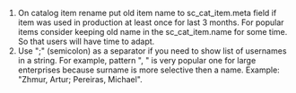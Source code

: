 1. On catalog item rename put old item name to sc_cat_item.meta field if item was used in production at least once for last 3 months. For popular items consider keeping old name in the sc_cat_item.name for some time. So that users will have time to adapt.
2. Use ";" (semicolon) as a separator if you need to show list of usernames in a string. For example, pattern "<last name>, <first name>" is very popular one for large enterprises because surname is more selective then a name. Example: "Zhmur, Artur; Pereiras, Michael".

